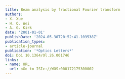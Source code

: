 ```yaml
---
title: Beam analysis by fractional Fourier transform
authors:
- X. Xue
- H. Q. Wei
- A. G. Kirk
date: '2001-01-01'
publishDate: '2024-05-30T20:52:41.109538Z'
publication_types:
- article-journal
publication: '*Optics Letters*'
doi: Doi 10.1364/Ol.26.001746
links:
- name: URL
  url: <Go to ISI>://WOS:000172175300002
---
```

